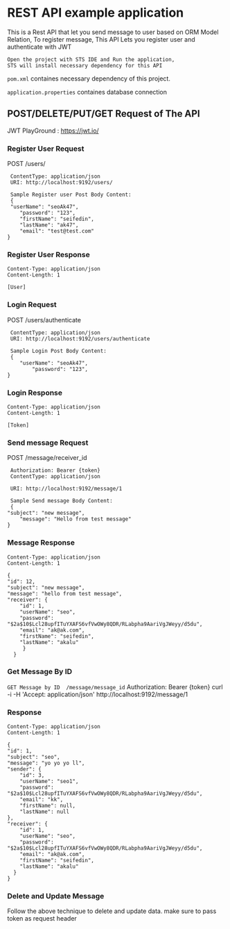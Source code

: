 # REST API example application

This is a Rest API that let you send message to user based on ORM Model Relation, 
To register message, This API Lets you register user and authenticate with JWT

    Open the project with STS IDE and Run the application,
    STS will install necessary dependency for this API 

`pom.xml` containes necessary dependency of this project.

`application.properties` containes database connection

## POST/DELETE/PUT/GET Request of The API

JWT PlayGround : https://jwt.io/

### Register User Request

POST /users/
   
     ContentType: application/json 
     URI: http://localhost:9192/users/   
     
     Sample Register user Post Body Content:
     {    
	 "userName": "seoAk47",
        "password": "123",
        "firstName": "seifedin",
        "lastName": "ak47",
        "email": "test@test.com"    
    }
   
### Register User Response

    Content-Type: application/json
    Content-Length: 1

    [User]
    
 
### Login Request

POST /users/authenticate
   
     ContentType: application/json 
     URI: http://localhost:9192/users/authenticate  
     
     Sample Login Post Body Content:
     {    
	    "userName": "seoAk47",
            "password": "123",  
    }
   
### Login Response

    Content-Type: application/json
    Content-Length: 1

    [Token]

### Send message Request

POST /message/receiver_id

     Authorization: Bearer {token}
     ContentType: application/json 
     
     URI: http://localhost:9192/message/1 
     
     Sample Send message Body Content:
     {  
	"subject": "new message",
        "message": "Hello from test message"
    }
   
### Message Response

    Content-Type: application/json
    Content-Length: 1

    {
    "id": 12,
    "subject": "new message",
    "message": "hello from test message",
    "receiver": {
        "id": 1,
        "userName": "seo",
        "password": "$2a$10$Lcl28upfITuYXAFS6vfVwOWy8QDR/RLabpha9AariVgJWeyy/d5du",
        "email": "ak@ak.com",
        "firstName": "seifedin",
        "lastName": "akalu"
         }
      }



### Get Message By ID

`GET Message by ID  /message/message_id`
    Authorization: Bearer {token}
    curl -i -H 'Accept: application/json' http://localhost:9192/message/1

### Response

    Content-Type: application/json
    Content-Length: 1

    {
    "id": 1,
    "subject": "seo",
    "message": "yo yo yo ll",
    "sender": {
        "id": 3,
        "userName": "seo1",
        "password": "$2a$10$Lcl28upfITuYXAFS6vfVwOWy8QDR/RLabpha9AariVgJWeyy/d5du",
        "email": "kk",
        "firstName": null,
        "lastName": null
    },
    "receiver": {
        "id": 1,
        "userName": "seo",
        "password": "$2a$10$Lcl28upfITuYXAFS6vfVwOWy8QDR/RLabpha9AariVgJWeyy/d5du",
        "email": "ak@ak.com",
        "firstName": "seifedin",
        "lastName": "akalu"
      }
    }
### Delete and Update Message
   Follow the above technique to delete and update data.
   make sure to pass token as request header 
